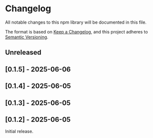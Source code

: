 # Changelog

All notable changes to this npm library will be documented in this file.

The format is based on [Keep a Changelog](https://keepachangelog.com/en/1.0.0/),
and this project adheres to [Semantic Versioning](https://semver.org/spec/v2.0.0.html).

## Unreleased

## [0.1.5] - 2025-06-06

## [0.1.4] - 2025-06-05

## [0.1.3] - 2025-06-05

## [0.1.2] - 2025-06-05

Initial release.
